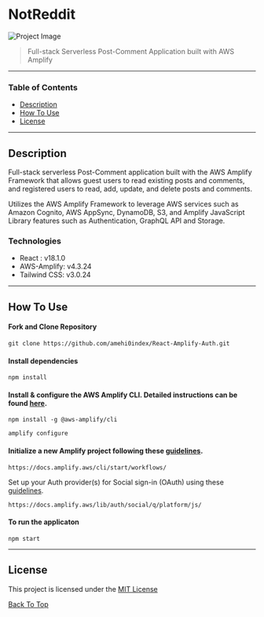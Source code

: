 # NotReddit

![Project Image](post.png)

> Full-stack Serverless Post-Comment Application built with AWS Amplify

---

### Table of Contents

- [Description](#description)
- [How To Use](#how-to-use)
- [License](#license)

---

## Description

Full-stack serverless Post-Comment application built with the AWS Amplify Framework that allows guest users to read existing posts and comments, and registered users to read, add, update, and delete posts and comments.

Utilizes the AWS Amplify Framework to leverage AWS services such as Amazon Cognito, AWS AppSync, DynamoDB, S3, and Amplify JavaScript Library features such as Authentication, GraphQL API and Storage.

### Technologies

- React : v18.1.0
- AWS-Amplify: v4.3.24
- Tailwind CSS: v3.0.24

---

## How To Use

#### Fork and Clone Repository

```
git clone https://github.com/amehi0index/React-Amplify-Auth.git
```

#### Install dependencies

```
npm install
```

#### Install & configure the AWS Amplify CLI. Detailed instructions can be found [here](https://docs.amplify.aws/cli/start/install).

```
npm install -g @aws-amplify/cli

amplify configure
```

#### Initialize a new Amplify project following these [guidelines](https://docs.amplify.aws/cli/start/workflows/).

```
https://docs.amplify.aws/cli/start/workflows/
```

Set up your Auth provider(s) for Social sign-in (OAuth) using these [guidelines](https://docs.amplify.aws/lib/auth/social/q/platform/js/).

```
https://docs.amplify.aws/lib/auth/social/q/platform/js/
```

#### To run the applicaton

```
npm start
```

---

## License

This project is licensed under the [MIT License](#LICENSE.txt)

[Back To Top](#react-amplify-auth)
